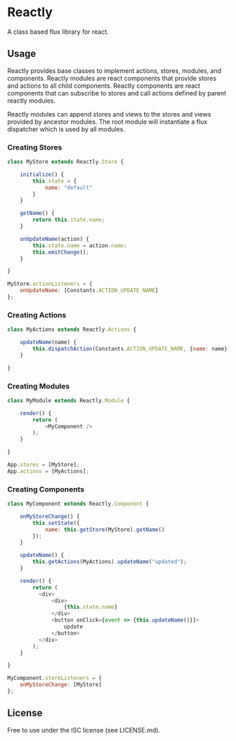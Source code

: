 # Reactly
A class based flux library for react.

## Usage
Reactly provides base classes to implement actions, stores, modules, and components. Reactly modules are react components that provide stores and actions to all child components. Reactly components are react components that can subscribe to stores and call actions defined by parent reactly modules.

Reactly modules can append stores and views to the stores and views provided by ancestor modules. The root module will instantiate a flux dispatcher which is used by all modules.

### Creating Stores
```javascript
class MyStore extends Reactly.Store {

    initialize() {
        this.state = {
            name: "default"
        }
    }

    getName() {
        return this.state.name;
    }

    onUpdateName(action) {
        this.state.name = action.name;
        this.emitChange();
    }

}

MyStore.actionListeners = {
    onUpdateName: [Constants.ACTION_UPDATE_NAME]
};
```

### Creating Actions
```javascript
class MyActions extends Reactly.Actions {

    updateName(name) {
        this.dispatchAction(Constants.ACTION_UPDATE_NAME, {name: name});
    }

}
```

### Creating Modules
```javascript
class MyModule extends Reactly.Module {

    render() {
        return (
            <MyComponent />
        );
    }

}

App.stores = [MyStore];
App.actions = [MyActions];
```

### Creating Components
```javascript
class MyComponent extends Reactly.Component {

    onMyStoreChange() {
        this.setState({
            name: this.getStore(MyStore).getName()
        });
    }

    updateName() {
        this.getActions(MyActions).updateName("updated");
    }

    render() {
        return (
          <div>
              <div>
                  {this.state.name}
              </div>
              <button onClick={event => {this.updateName()}}>
                  update
              </button>
          </div>
        );
    }

}

MyComponent.storeListeners = {
    onMyStoreChange: [MyStore]
};
```

## License
Free to use under the ISC license (see LICENSE.md).
